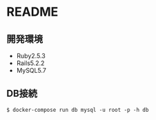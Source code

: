 # README

## 開発環境
- Ruby2.5.3
- Rails5.2.2
- MySQL5.7

## DB接続 
```
$ docker-compose run db mysql -u root -p -h db
```